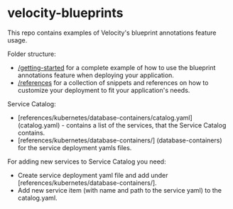 # velocity-blueprints

This repo contains examples of Velocity's blueprint annotations feature usage.

Folder structure:

* [/getting-started](getting-started) for a complete example of how to use the blueprint annotations feature when deploying your application.
* [/references](references) for a collection of snippets and references on how to customize your deployment to fit your application's needs.

Service Catalog:

* [references/kubernetes/database-containers/catalog.yaml] (catalog.yaml) - contains a list of the services, that the Service Catalog contains.
* [references/kubernetes/database-containers/] (database-containers) for the service deployment yamls files.

For adding new services to Service Catalog you need:

* Create service deployment yaml file and add under [references/kubernetes/database-containers/].
* Add new service item (with name and path to the service yaml) to the catalog.yaml. 